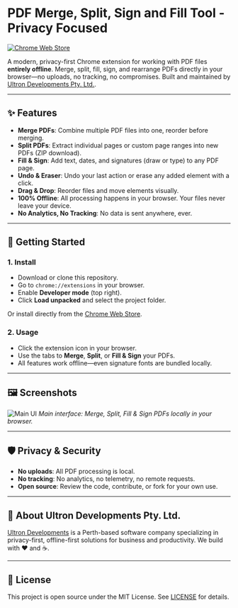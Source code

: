 # PDF Merge, Split, Sign and Fill Tool - Privacy Focused

[![Chrome Web Store](https://img.shields.io/chrome-web-store/v/jaeaclinfbdclcfapopmeimibdfallck?label=Chrome%20Web%20Store)](https://chromewebstore.google.com/detail/pdf-merge-and-split-tool/jaeaclinfbdclcfapopmeimibdfallck)

A modern, privacy-first Chrome extension for working with PDF files **entirely offline**. Merge, split, fill, sign, and rearrange PDFs directly in your browser—no uploads, no tracking, no compromises. Built and maintained by [Ultron Developments Pty. Ltd.](https://ultrondevelopments.com.au/).

---

## ✨ Features

- **Merge PDFs**: Combine multiple PDF files into one, reorder before merging.
- **Split PDFs**: Extract individual pages or custom page ranges into new PDFs (ZIP download).
- **Fill & Sign**: Add text, dates, and signatures (draw or type) to any PDF page.
- **Undo & Eraser**: Undo your last action or erase any added element with a click.
- **Drag & Drop**: Reorder files and move elements visually.
- **100% Offline**: All processing happens in your browser. Your files never leave your device.
- **No Analytics, No Tracking**: No data is sent anywhere, ever.

---

## 🚀 Getting Started

### 1. **Install**
- Download or clone this repository.
- Go to `chrome://extensions` in your browser.
- Enable **Developer mode** (top right).
- Click **Load unpacked** and select the project folder.

Or install directly from the [Chrome Web Store](https://chromewebstore.google.com/detail/pdf-merge-and-split-tool/jaeaclinfbdclcfapopmeimibdfallck).

### 2. **Usage**
- Click the extension icon in your browser.
- Use the tabs to **Merge**, **Split**, or **Fill & Sign** your PDFs.
- All features work offline—even signature fonts are bundled locally.

---

## 🖼️ Screenshots

![Main UI](Screenshot.jpeg)
*Main interface: Merge, Split, Fill & Sign PDFs locally in your browser.*

---

## 🛡️ Privacy & Security
- **No uploads**: All PDF processing is local.
- **No tracking**: No analytics, no telemetry, no remote requests.
- **Open source**: Review the code, contribute, or fork for your own use.

---

## 🏢 About Ultron Developments Pty. Ltd.

[Ultron Developments](https://ultrondevelopments.com.au/) is a Perth-based software company specializing in privacy-first, offline-first solutions for business and productivity. We build with ❤️ and ☕.

---

## 📄 License

This project is open source under the MIT License. See [LICENSE](LICENSE) for details.
